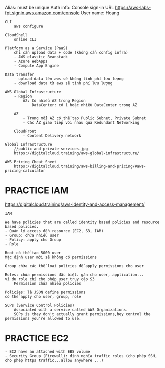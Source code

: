 Alias: must be unique
Auth info:
    Console sign-in URL
    https://aws-labs-fpt.signin.aws.amazon.com/console
    User name: Hoang

    CLI
        aws configure

    CloudShell
        online CLI

    Platform as a Service (PaaS)
        chỉ cần upload data + code (không cần config infra)
        - AWS elasstic Beanstack
        - Azure WebApps
        - Compute App Engine

    Data transfer
        - upload data lên aws sẽ không tính phí lưu lượng
        - download data từ aws sẽ tính phí lưu lượng

    AWS Global Infrastructure
        - Region
            AZ: Có nhiều AZ trong Region
                DataCenter: có 1 hoặc nhiều DataCenter trong AZ
        
        AZ
            - Trong mỗi AZ có thể tạo Public Subnet, Private Subnet
            - Các AZ giao tiếp với nhau qua Redundant Networking

        CloudFront
            - Content Delivery network

    Global Infrastructure
        //public-and-private-services.jpg
        https://digitalcloud.training/aws-global-infrastructure/

    AWS Pricing Cheat Sheet
        https://digitalcloud.training/aws-billing-and-pricing/#aws-pricing-calculator


PRACTICE IAM
================================================

https://digitalcloud.training/aws-identity-and-access-management/
    
    IAM

    We have policies that are called identity based policies and resource based policies.
    - Quản lý access đến resource (EC2, S3, IAM)
    - Group: chứa nhiều user
    - Policy: apply cho Group
    - Role

    Root có thể tạo 5000 user
    Mặc định user mới sẽ không có permissions

    Group chứa các thể loại policies để apply permissions cho user

    Roles: chứa permissions đặc biệt. gán cho user, application...
    ví dụ role chỉ cho phép user truy cập S3
        Permission chứa nhiều policies

    Policies: là JSON define permissions
    có thể apply cho user, group, role

    SCPs (Service Control Policies)
        Associated with a service called AWS Organizations.
        SCPs is they don't actually grant permissions,hey control the permissions you're allowed to use.


PRACTICE EC2
================================================

    - EC2 have an attached with EBS volume
    - Security Group (Firewall): định nghĩa traffic roles (cho phép SSH, cho phép https traffic...allow anywhere ...)
